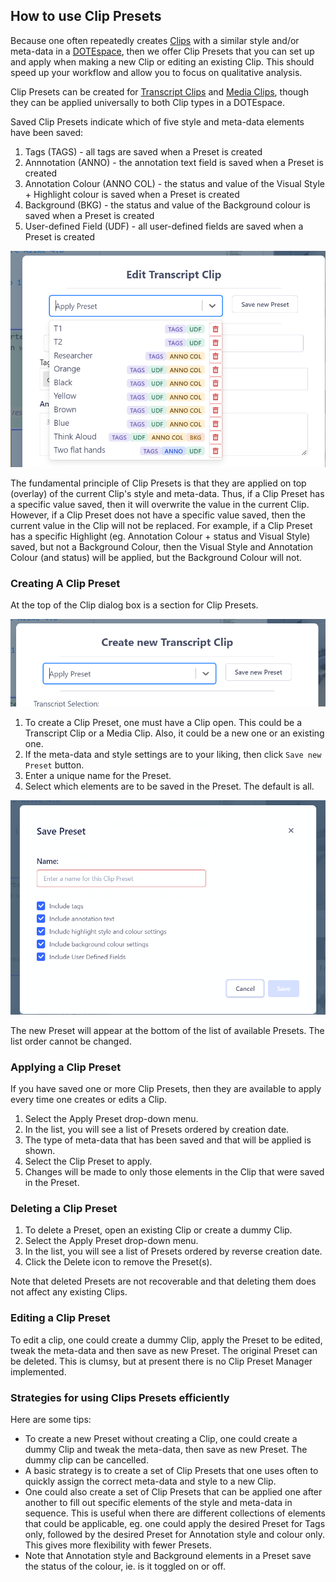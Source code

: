 ## How to use Clip Presets

Because one often repeatedly creates [Clips](clips.md) with a similar style and/or meta-data in a [DOTEspace](dotespace.md), then we offer Clip Presets that you can set up and apply when making a new Clip or editing an existing Clip.
This should speed up your workflow and allow you to focus on qualitative analysis.

Clip Presets can be created for [Transcript Clips](transcript-clip.md) and [Media Clips](media-clip.md), though they can be applied universally to both Clip types in a DOTEspace.

Saved Clip Presets indicate which of five style and meta-data elements have been saved:
1. Tags (TAGS) - all tags are saved when a Preset is created
2. Annnotation (ANNO) - the annotation text field is saved when a Preset is created
3. Annotation Colour (ANNO COL) - the status and value of the Visual Style + Highlight colour is saved when a Preset is created
4. Background (BKG) - the status and value of the Background colour is saved when a Preset is created
5. User-defined Field (UDF) - all user-defined fields are saved when a Preset is created

[![Clip Presets](images/clips/clip-presets.png)](images/clips/clip-presets.png)

The fundamental principle of Clip Presets is that they are applied on top (overlay) of the current Clip's style and meta-data.
Thus, if a Clip Preset has a specific value saved, then it will overwrite the value in the current Clip.
However, if a Clip Preset does not have a specific value saved, then the current value in the Clip will not be replaced.
For example, if a Clip Preset has a specific Highlight (eg. Annotation Colour + status and Visual Style) saved, but not a Background Colour, then the Visual Style and Annotation Colour (and status) will be applied, but the Background Colour will not.

### Creating A Clip Preset

At the top of the Clip dialog box is a section for Clip Presets.

[![Clip Presets](images/clips/clip-presets2.png)](images/clips/clip-presets2.png)

1. To create a Clip Preset, one must have a Clip open.
This could be a Transcript Clip or a Media Clip.
Also, it could be a new one or an existing one.
2. If the meta-data and style settings are to your liking, then click `Save new Preset` button.
3. Enter a unique name for the Preset.
4. Select which elements are to be saved in the Preset.
The default is all.

[![Clip Presets](images/clips/clip-presets3.png)](images/clips/clip-presets3.png)

The new Preset will appear at the bottom of the list of available Presets.
The list order cannot be changed.

### Applying a Clip Preset

If you have saved one or more Clip Presets, then they are available to apply every time one creates or edits a Clip.

1. Select the Apply Preset drop-down menu.
2. In the list, you will see a list of Presets ordered by creation date.
3. The type of meta-data that has been saved and that will be applied is shown.
4. Select the Clip Preset to apply.
5. Changes will be made to only those elements in the Clip that were saved in the Preset.

### Deleting a Clip Preset

1. To delete a Preset, open an existing Clip or create a dummy Clip.
2. Select the Apply Preset drop-down menu.
3. In the list, you will see a list of Presets ordered by reverse creation date.
4. Click the Delete icon to remove the Preset(s).

Note that deleted Presets are not recoverable and that deleting them does not affect any existing Clips.

### Editing a Clip Preset

To edit a clip, one could create a dummy Clip, apply the Preset to be edited, tweak the meta-data and then save as new Preset.
The original Preset can be deleted.
This is clumsy, but at present there is no Clip Preset Manager implemented.

### Strategies for using Clips Presets efficiently

Here are some tips:

- To create a new Preset without creating a Clip, one could create a dummy Clip and tweak the meta-data, then save as new Preset.
The dummy clip can be cancelled.
- A basic strategy is to create a set of Clip Presets that one uses often to quickly assign the correct meta-data and style to a new Clip.
- One could also create a set of Clip Presets that can be applied one after another to fill out specific elements of the style and meta-data in sequence.
This is useful when there are different collections of elements that could be applicable, eg. one could apply the desired Preset for Tags only, followed by the desired Preset for Annotation style and colour only.
This gives more flexibility with fewer Presets.
- Note that Annotation style and Background elements in a Preset save the status of the colour, ie. is it toggled on or off.
